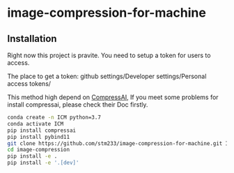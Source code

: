 # image-compression-for-machine

## Installation

Right now this project is pravite. You need to setup a token for users to access.

The place to get a token:
github settings/Developer settings/Personal access tokens/

This method high depend on [CompressAI](https://github.com/InterDigitalInc/CompressAI), If you meet some problems for install compressai, please check their Doc firstly.
```bash
conda create -n ICM python=3.7
conda activate ICM
pip install compressai
pip install pybind11
git clone https://github.com/stm233/image-compression-for-machine.git ICM
cd image-compression
pip install -e .
pip install -e '.[dev]'
```